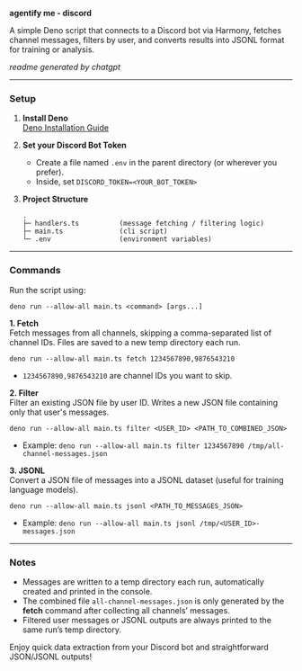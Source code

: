 **agentify me - discord**

A simple Deno script that connects to a Discord bot via Harmony, fetches channel
messages, filters by user, and converts results into JSONL format for training
or analysis.

_readme generated by chatgpt_

---

### Setup

1. **Install Deno**\
   [Deno Installation Guide](https://deno.land/#installation)

2. **Set your Discord Bot Token**
   - Create a file named `.env` in the parent directory (or wherever you
     prefer).
   - Inside, set `DISCORD_TOKEN=<YOUR_BOT_TOKEN>`

3. **Project Structure**
   ```
   .
   ├─ handlers.ts          (message fetching / filtering logic)
   ├─ main.ts              (cli script)
   └─ .env                 (environment variables)
   ```

---

### Commands

Run the script using:

```
deno run --allow-all main.ts <command> [args...]
```

**1. Fetch**\
Fetch messages from all channels, skipping a comma-separated list of channel
IDs. Files are saved to a new temp directory each run.

```
deno run --allow-all main.ts fetch 1234567890,9876543210
```

- `1234567890,9876543210` are channel IDs you want to skip.

**2. Filter**\
Filter an existing JSON file by user ID. Writes a new JSON file containing only
that user's messages.

```
deno run --allow-all main.ts filter <USER_ID> <PATH_TO_COMBINED_JSON>
```

- Example:
  `deno run --allow-all main.ts filter 1234567890 /tmp/all-channel-messages.json`

**3. JSONL**\
Convert a JSON file of messages into a JSONL dataset (useful for training
language models).

```
deno run --allow-all main.ts jsonl <PATH_TO_MESSAGES_JSON>
```

- Example: `deno run --allow-all main.ts jsonl /tmp/<USER_ID>-messages.json`

---

### Notes

- Messages are written to a temp directory each run, automatically created and
  printed in the console.
- The combined file `all-channel-messages.json` is only generated by the
  **fetch** command after collecting all channels’ messages.
- Filtered user messages or JSONL outputs are always printed to the same run’s
  temp directory.

Enjoy quick data extraction from your Discord bot and straightforward JSON/JSONL
outputs!

